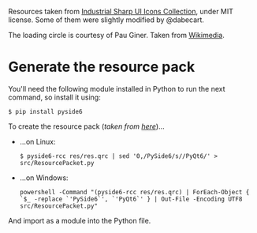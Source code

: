 Resources taken from [Industrial Sharp UI Icons Collection](https://www.svgrepo.com/collection/industrial-sharp-ui-icons/), under MIT license. Some of them were slightly modified by @dabecart.

The loading circle is courtesy of Pau Giner. Taken from [Wikimedia](https://commons.wikimedia.org/wiki/File:Loading_indicator_circle.svg).

# Generate the resource pack

You'll need the following module installed in Python to run the next command, so install it using:

```
$ pip install pyside6
```

To create the resource pack (*taken from [here](https://stackoverflow.com/questions/66099225/how-can-resources-be-provided-in-pyqt6-which-has-no-pyrcc)*)...

- ...on Linux: 
    ```
    $ pyside6-rcc res/res.qrc | sed '0,/PySide6/s//PyQt6/' > src/ResourcePacket.py
    ```

- ...on Windows:
    ```
    powershell -Command "(pyside6-rcc res/res.qrc) | ForEach-Object { `$_ -replace `'PySide6`', `'PyQt6`' } | Out-File -Encoding UTF8 src/ResourcePacket.py"
    ```

And import as a module into the Python file.